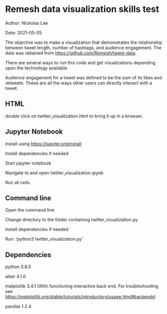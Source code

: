 # Remesh data visualization skills test 
 
Author: Nickolas Lee

Date: 2021-05-05

The objective was to make a visualization that demonstrates the relationship between tweet length, number of hashtags, and audience engagement. The data was obtained from https://github.com/Remesh/tweet-data.

There are several ways to run this code and get visualizations depending upon the technology available.   

Audience engagement for a tweet was defined to be the sum of its likes and retweets. These are all the ways other users can directly interact with a tweet. 


## HTML

double click on twitter_visualization.html to bring it up in a browser. 


## Jupyter Notebook

Install using https://jupyter.org/install

Install dependencies if needed

Start jupyter notebook

Navigate to and open twitter_visualization.ipynb

Run all cells


## Command line

Open the command line

Change directory to the folder containing twitter_visualization.py

Install dependencies if needed

Run: ‘python3 twitter_visualization.py’


## Dependencies

python 3.8.5

altair 4.1.0

matplotlib 3.4.1 (With functioning interactive back end. For troubleshooting see https://matplotlib.org/stable/tutorials/introductory/usage.html#backends)

pandas 1.2.4



